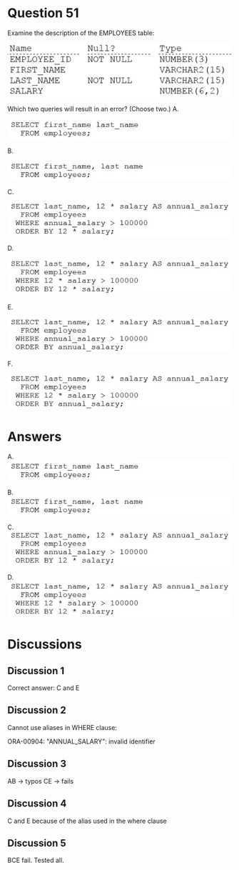 # Question 51
Examine the description of the EMPLOYEES table:

![](../images/0003600001.png)
		
Which two queries will result in an error? (Choose two.)
A.

![](../images/0003600002.png)
		
B.

![](../images/0003600003.png)
		
C.

![](../images/0003600004.png)
		
D.

![](../images/0003600005.png)
		
E.

![](../images/0003700001.png)
		
F.

![](../images/0003700002.png)
		

# Answers
A. 
![](../images/0003600002.png)
		

B. 
![](../images/0003600003.png)
		

C. 
![](../images/0003600004.png)
		

D. 
![](../images/0003600005.png)
		

# Discussions
## Discussion 1
Correct answer: C and E

## Discussion 2
Cannot use aliases in WHERE clause:

ORA-00904: "ANNUAL_SALARY": invalid identifier

## Discussion 3
AB -> typos
CE -> fails

## Discussion 4
C and E because of the alias used in the where clause

## Discussion 5
BCE fail. Tested all.

